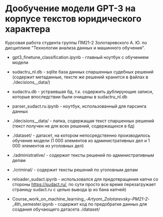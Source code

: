 # Дообучение модели GPT-3 на корпусе текстов юридического характера
Курсовая работа студента группы ПМ21-2 Золотаревского А. Ю. по дисциплине "Технологии анализа данных и машинного обучения".

* gpt3_finetune_classification.ipynb - главный ноутбук с обучением модели

* sudactru_nl.db - sqlite база данных спаршенных судебных решений (содержит метаданные, тексте же решений хранится в файлах в ./decisions__data/)
* sudactru.db - устраевшая бд, т.к. содержить дублирующие записи, которые впоследствии были очищены в sudactru_nl.db

* parser_sudact.ru.ipynb - ноутбук, использованный для парсинга данных

* ./decisions__data/ - папка, содержащая текст спаршенных решений (текст получен не для всех решений, содержащихся в бд)

* ./dataset/ - датасет, на котором непосредственно производилось обучение модели (1 000 элементов из административных дел и 1 000 элементов из уголовных дел)

* ./administrative/ - содержит тексты решений по административным делам

* ./criminal/ - содержит тексты решений по уголовным делам

* reloader_sudact.ipynb - использовался для предотвращения капчи со стороны https://sudact.ru/, по сути просто все время перезагружает страницу sudact.ru с целью вывода ip из бана капчей)

* Course_work_on_machine_learning_-_Artyom_Zolotarevsky_-_PM21-2_-_4th_semester.ipynb - содержит код по предобратке данных для создания обучающего датасета ./dataset/
